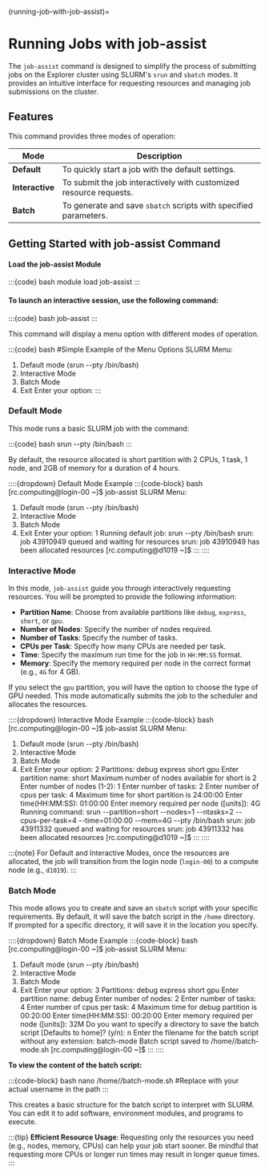 (running-job-with-job-assist)=
# Running Jobs with job-assist

The `job-assist` command is designed to simplify the process of submitting jobs on the Explorer cluster using SLURM's `srun` and `sbatch` modes. It provides an intuitive interface for requesting resources and managing job submissions on the cluster.

## Features

This command provides three modes of operation:

| Mode              | Description                                               |
|-------------------|-----------------------------------------------------------|
| **Default**  | To quickly start a job with the default settings.         |
| **Interactive** | To submit the job interactively with customized resource requests. |
| **Batch**    | To generate and save `sbatch` scripts with specified parameters. |

## Getting Started with job-assist Command

#### Load the job-assist Module

:::{code} bash
module load job-assist
:::

#### To launch an interactive session, use the following command:

:::{code} bash
job-assist
:::

This command will display a menu option with different modes of operation.


:::{code} bash
#Simple Example of the Menu Options
SLURM Menu:
1. Default mode (srun --pty /bin/bash)
2. Interactive Mode
3. Batch Mode
4. Exit
Enter your option:
:::


### Default Mode

This mode runs a basic SLURM job with the command:

:::{code} bash
srun --pty /bin/bash
:::

By default, the resource allocated is short partition with 2 CPUs, 1 task, 1 node, and 2GB of memory for a duration of 4 hours.

::::{dropdown} Default Mode Example
:::{code-block} bash
[rc.computing@login-00 ~]$ job-assist
SLURM Menu:
1. Default mode (srun --pty /bin/bash)
2. Interactive Mode
3. Batch Mode
4. Exit
Enter your option: 1
Running default job: srun --pty /bin/bash
srun: job 43910949 queued and waiting for resources
srun: job 43910949 has been allocated resources
[rc.computing@d1019 ~]$
:::
::::


### Interactive Mode

In this mode, `job-assist` guide you through interactively requesting resources. You will be prompted to provide the following information:

- **Partition Name**: Choose from available partitions like `debug`, `express`, `short`, or `gpu`.
- **Number of Nodes**: Specify the number of nodes required.
- **Number of Tasks**: Specify the number of tasks.
- **CPUs per Task**: Specify how many CPUs are needed per task.
- **Time**: Specify the maximum run time for the job in `HH:MM:SS` format.
- **Memory**: Specify the memory required per node in the correct format (e.g., `4G` for 4 GB).

If you select the `gpu` partition, you will have the option to choose the type of GPU needed. This mode automatically submits the job to the scheduler and allocates the resources.

::::{dropdown} Interactive Mode Example
:::{code-block} bash
[rc.computing@login-00 ~]$ job-assist
SLURM Menu:
1. Default mode (srun --pty /bin/bash)
2. Interactive Mode
3. Batch Mode
4. Exit
Enter your option: 2
Partitions:
debug express short gpu
Enter partition name: short
Maximum number of nodes available for short is 2
Enter number of nodes (1-2): 1
Enter number of tasks: 2
Enter number of cpus per task: 4
Maximum time for short partition is 24:00:00
Enter time(HH:MM:SS): 01:00:00
Enter memory required per node (<size>[units]): 4G
Running command: srun --partition=short --nodes=1 --ntasks=2 --cpus-per-task=4 --time=01:00:00 --mem=4G --pty /bin/bash
srun: job 43911332 queued and waiting for resources
srun: job 43911332 has been allocated resources
[rc.computing@d1019 ~]$
:::
::::

:::{note}
For Default and Interactive Modes, once the resources are allocated, the job will transition from the login node (`login-00`) to a compute node (e.g., `d1019`).
:::


### Batch Mode

This mode allows you to create and save an `sbatch` script with your specific requirements. By default, it will save the batch script in the `/home` directory. If prompted for a specific directory, it will save it in the location you specify.

::::{dropdown} Batch Mode Example
:::{code-block} bash
[rc.computing@login-00 ~]$ job-assist
SLURM Menu:
1. Default mode (srun --pty /bin/bash)
2. Interactive Mode
3. Batch Mode
4. Exit
Enter your option: 3
Partitions:
debug express short gpu
Enter partition name: debug
Enter number of nodes: 2
Enter number of tasks: 4
Enter number of cpus per task: 4
Maximum time for debug partition is 00:20:00
Enter time(HH:MM:SS): 00:20:00
Enter memory required per node (<size>[units]): 32M
Do you want to specify a directory to save the batch script [Defaults to home]? (y/n): n
Enter the filename for the batch script without any extension: batch-mode
Batch script saved to /home/<user-name>/batch-mode.sh
[rc.computing@login-00 ~]$
:::
::::

**To view the content of the batch script:**

:::{code-block} bash
nano /home/<user-name>/batch-mode.sh
#Replace <user-name> with your actual username in the path
:::

This creates a basic structure for the batch script to interpret with SLURM. You can edit it to add software, environment modules, and programs to execute.

:::{tip}
**Efficient Resource Usage**: Requesting only the resources you need (e.g., nodes, memory, CPUs) can help your job start sooner. Be mindful that requesting more CPUs or longer run times may result in longer queue times.
:::
